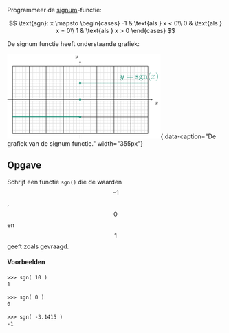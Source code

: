 Programmeer de <a href='https://nl.wikipedia.org/wiki/Signum_(wiskunde)' target='_blanc'>signum</a>-functie:

$$
\text{sgn}: x \mapsto \begin{cases}
-1 & \text{als } x < 0\\
0 & \text{als } x = 0\\
1 & \text{als } x > 0
\end{cases}
$$

De signum functie heeft onderstaande grafiek:

![Signum](media/signum.png "Signum"){:data-caption="De grafiek van de signum functie." width="355px"}

## Opgave
Schrijf een functie `sgn()` die de waarden $$-1$$, $$0$$ en $$1$$ geeft zoals gevraagd.

#### Voorbeelden
```
>>> sgn( 10 )
1
```
```
>>> sgn( 0 )
0
```
```
>>> sgn( -3.1415 )
-1
```